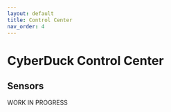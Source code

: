 ```yaml
---
layout: default
title: Control Center
nav_order: 4
---
```


# CyberDuck Control Center



## Sensors

 WORK IN PROGRESS





